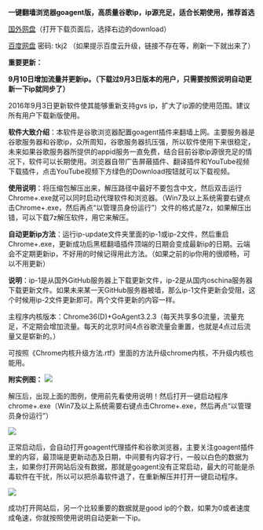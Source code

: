 **一键翻墙浏览器goagent版，高质量谷歌ip，ip源充足，适合长期使用，推荐首选**

[国外网盘](https://mega.nz/#!l4wTUJoD!qtTgy4C8k1494qVOPo9vwCT1jWb98BMcCf5oj29WdMg)（打开下载页面后，选择右边的download）

[百度网盘](http://pan.baidu.com/s/1kUN6bLP) 密码: tkj2  （如果提示百度云升级，链接不存在等，刷新一下就出来了）


**重要更新：**

**9月10日增加流量并更新ip。（下载过9月3日版本的用户，只需要按照说明自动更新一下ip就同步了）**

2016年9月3日更新软件使其能够重新支持gvs ip，扩大了ip源的使用范围。建议所有用户下载新版使用。




**软件大致介绍**：本软件是谷歌浏览器配置goagent插件来翻墙上网。主要服务器是谷歌服务器和谷歌ip，众所周知，谷歌服务器抗压强，所以软件使用下来很稳定，未来如果谷歌服务器所提供的appid服务一直免费，结合目前谷歌ip源很充足的情况下，软件可以长期使用。浏览器自带广告屏蔽插件、翻译插件和YouTube视频下载插件，点击YouTube视频下方绿色的Download按钮就可以下载视频。

**使用说明**：将压缩包解压出来，解压路径中最好不要包含中文，然后双击运行Chrome+.exe就可以同时启动代理软件和浏览器。（Win7及以上系统需要右键点击Chrome+.exe，然后再点“以管理员身份运行”）文件的格式是7z，如果解压出错，可以下载7z解压软件，用它来解压。

**自动更新ip方法**：运行ip-update文件夹里面的ip-1或ip-2文件，然后重启Chrome+.exe，更新成功后黑框翻墙插件顶端的日期会变成最新ip的日期。云端会不定期更新ip，不好用的时候记得用此方法。（如果之前的ip你用的很顺畅，可以不用更新）

**说明**：ip-1是从国外GitHub服务器上下载更新文件，ip-2是从国内oschina服务器下载更新文件。如果未来某一天GitHub服务器被墙，那么ip-1文件更新会受阻，这个时候用ip-2文件更新即可。两个文件更新的内容一样。

主程序内核版本：Chrome36(D)+GoAgent3.2.3（每天共享多G流量，流量充足，不定期会增加流量。每天的北京时间4点谷歌流量会重置，也就是4点过后流量又是崭新的。）

可按照《Chrome内核升级方法.rtf》里面的方法升级chrome内核，不升级内核也能用。



**附实例图：**
![](https://raw.githubusercontent.com/Alvin9999/pac2/master/goa%E4%BD%BF%E7%94%A8%E8%AF%B4%E6%98%8E1.png)

解压后，出现上面的图例，使用前先看使用说明！然后打开一键启动程序chrome+.exe（Win7及以上系统需要右键点击Chrome+.exe，然后再点“以管理员身份运行”）

![](https://raw.githubusercontent.com/Alvin9999/pac2/master/goa版使用说明2.png)

正常启动后，会自动打开goagent代理插件和谷歌浏览器，主要关注goagent插件里的内容，最顶端是更新动态及日期，中间要有内容才行，一般以白色的数据为主，如果你打开网站后没有数据，那就是goagent没有正常启动，最大的可能是杀毒软件在干扰，所以可以把杀毒软件退了，在重新解压并打开一键启动程序。

![](https://raw.githubusercontent.com/Alvin9999/pac2/master/goa版使用说明3.png)

成功打开网站后，另一个比较重要的数据就是good ip的个数，如果为0或者速度成龟速，你就按照使用说明自动更新一下ip。